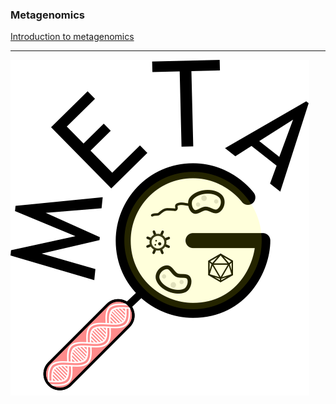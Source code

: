 ### Metagenomics

[Introduction to metagenomics](https://docs.google.com/presentation/d/1oI5tbh6lWbgpeC4RHuQoLeibun2ogYY7dtW5n5yRZBA/edit?usp=sharing)

***
![Logo](https://github.com/ARastrojo/Metagenomics/blob/7bf50145979b6da273fd765fbd1f261819f4cc34/images/Logo.svg)
